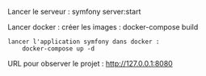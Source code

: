 Lancer le serveur : 
    symfony server:start

Lancer docker :
    créer les images :
        docker-compose build

    lancer l'application symfony dans docker :
        docker-compose up -d

URL pour observer le projet :
    http://127.0.0.1:8080